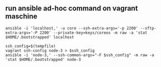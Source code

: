 ## run ansible ad-hoc command on vagrant maschine
`ansible -i 'localhost,' -u core --ssh-extra-args='-p 2200' --sftp-extra-args='-P 2200' --private-key=keys/coreos -m raw -a 'stat $HOME/.bootstrapped' localhost`


```shell
ssh_config=$(tempfile)
vagrant ssh-config node-3 > $ssh_config
ansible -i 'node-3,' --ssh-common-args="-F $ssh_config" -m raw -a 'stat $HOME/.bootstrapped' node-3
```
